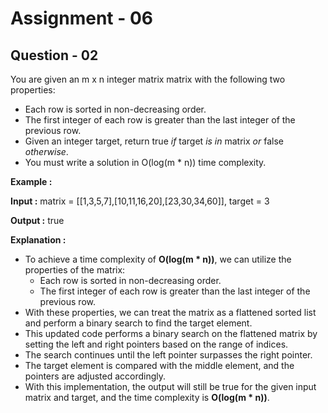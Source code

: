 # **Assignment - 06**
## **Question - 02**

You are given an m x n integer matrix matrix with the following two properties:
- Each row is sorted in non-decreasing order.
- The first integer of each row is greater than the last integer of the previous row.
- Given an integer target, return true *if* target *is in* matrix *or* false *otherwise*.
- You must write a solution in O(log(m * n)) time complexity.

**Example :**

**Input :** 
matrix = [[1,3,5,7],[10,11,16,20],[23,30,34,60]], target = 3

**Output :** true

**Explanation :**
- To achieve a time complexity of **O(log(m * n))**, we can utilize the properties of the matrix:
    - Each row is sorted in non-decreasing order.
    - The first integer of each row is greater than the last integer of the previous row.
- With these properties, we can treat the matrix as a flattened sorted list and perform a binary search to find the target element. 
- This updated code performs a binary search on the flattened matrix by setting the left and right pointers based on the range of indices. 
- The search continues until the left pointer surpasses the right pointer. 
- The target element is compared with the middle element, and the pointers are adjusted accordingly.
- With this implementation, the output will still be true for the given input matrix and target, and the time complexity is **O(log(m * n))**.